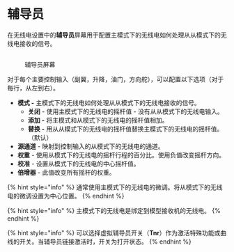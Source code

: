# 辅导员

在无线电设置中的**辅导员**屏幕用于配置主模式下的无线电如何处理从从模式下的无线电接收的信号。

<figure><img src="/.gitbook/assets/trainer2.png" alt=""><figcaption><p>辅导员屏幕</p></figcaption></figure>

对于每个主要控制输入（副翼，升降，油门，方向舵），可以配置以下选项（对于每行，从左到右）。

* **模式 -** 主模式下的无线电如何处理从从模式下的无线电接收的信号。
  * **关闭** - 使用主模式下的无线电的摇杆值 - 没有从从模式下的无线电输入。
  * **添加 -** 将主模式和从模式下的无线电的摇杆值相加。
  * **替换 -** 用从从模式下的无线电的摇杆值替换主模式下的无线电的摇杆值。（默认）
* **源通道** - 映射到控制输入的从模式下的无线电的通道。
* **权重** - 使用从模式下的无线电的摇杆行程的百分比。使用负值改变摇杆方向。
* **校准** - 设置从模式下的无线电的中心摇杆值。
* **倍增器** - 此值改变所有摇杆的权重。

{% hint style="info" %}
通常使用主模式下的无线电的微调。将从模式下的无线电的微调设置为中心位置。
{% endhint %}

{% hint style="info" %}
主模式下的无线电是绑定到模型接收机的无线电。
{% endhint %}

{% hint style="info" %}
可以选择虚拟辅导员开关（**Tnr**）作为激活特殊功能或曲线的开关。当辅导员链接激活时，开关为打开状态。
{% endhint %}